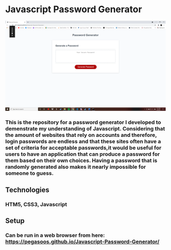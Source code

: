 # Javascript Password Generator

![Demo](develop/assets/2021-05-06.png)

### This is the repository for a password generator I developed to demenstrate my understanding of Javascript. Considering that the amount of websites that rely on accounts and therefore, login passwords are endless and that these sites often have a set of criteria for acceptable passwords,it would be useful for users to have an application that can produce a password for them based on their own choices. Having a password that is randomly generated also makes it nearly impossible for someone to guess.

## Technologies
### HTM5, CSS3, Javascript

## Setup
### Can be run in a web browser from here: https://pegasoos.github.io/Javascript-Password-Generator/
